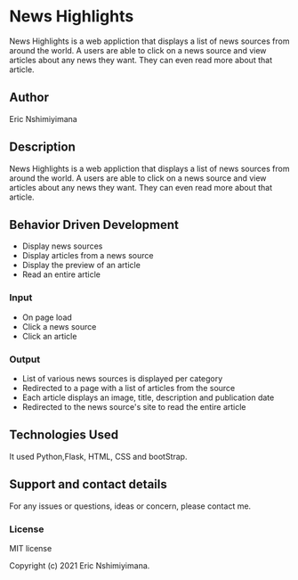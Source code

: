 # News Highlights

News Highlights is a web appliction that displays a list of news sources from around the world. A users are able to click on a news source and view articles about any news they want. They can even read more about that article.

## Author

Eric Nshimiyimana

## Description

News Highlights is a web appliction that displays a list of news sources from around the world. A users are able to click on a news source and view articles about any news they want. They can even read more about that article.

## Behavior Driven Development


* Display news sources
* Display articles from a news source
* Display the preview of an article
* Read an entire article

### Input

* On page load
* Click a news source
* Click an article

### Output

* List of various news sources is displayed per category
* Redirected to a page with a list of articles from the source
* Each article displays an image, title, description and publication date
* Redirected to the news source's site to read the entire article 

## Technologies Used

It used Python,Flask, HTML, CSS and bootStrap.

## Support and contact details

For any issues or questions, ideas or concern, please contact me.

### License

MIT license

Copyright (c) 2021 Eric Nshimiyimana.
